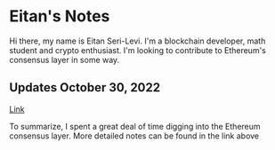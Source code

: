 # Eitan's Notes

Hi there, my name is Eitan Seri-Levi. I'm a blockchain developer, math student and crypto enthusiast. I'm looking to contribute to Ethereum's consensus layer in some way. 

## Updates October 30, 2022
[Link](https://hackmd.io/ds8vcO-wQbSflEoVy43hOQ)

To summarize, I spent a great deal of time digging into the Ethereum consensus layer. More detailed notes can be found in the link above

